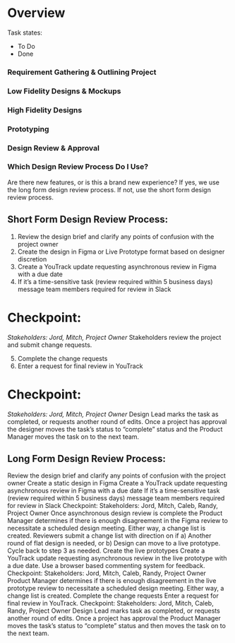 # Overview

Task states:
- To Do
- Done

### Requirement Gathering & Outlining Project

### Low Fidelity Designs & Mockups

### High Fidelity Designs

### Prototyping

### Design Review & Approval



### Which Design Review Process Do I Use? ###
Are there new features, or is this a brand new experience? If yes, we use the long form design review process. If not, use the short form design review process.

## Short Form Design Review Process: ##
1. Review the design brief and clarify any points of confusion with the project owner
2. Create the design in Figma or Live Prototype format based on designer discretion
3. Create a YouTrack update requesting asynchronous review in Figma with a due date
4. If it’s a time-sensitive task (review required within 5 business days) message team members required for review in Slack

# Checkpoint: #
_Stakeholders: Jord, Mitch, Project Owner_
Stakeholders review the project and submit change requests.

5. Complete the change requests
6. Enter a request for final review in YouTrack

# Checkpoint: #
_Stakeholders: Jord, Mitch, Project Owner_
Design Lead marks the task as completed, or requests another round of edits. Once a project has approval the designer moves the task’s status to “complete” status and the Product Manager moves the task on to the next team.


## Long Form Design Review Process: ##
Review the design brief and clarify any points of confusion with the project owner
Create a static design in Figma
Create a YouTrack update requesting asynchronous review in Figma with a due date
If it’s a time-sensitive task (review required within 5 business days) message team members required for review in Slack
Checkpoint:
Stakeholders: Jord, Mitch, Caleb, Randy, Project Owner
Once asynchronous design review is complete the Product Manager determines if there is enough disagreement in the Figma review to necessitate a scheduled design meeting. Either way, a change list is created.
Reviewers submit a change list with direction on if a) Another round of flat design is needed, or b) Design can move to a live prototype. Cycle back to step 3 as needed.
Create the live prototypes
Create a YouTrack update requesting asynchronous review in the live prototype with a due date. Use a browser based commenting system for feedback.
Checkpoint:
Stakeholders: Jord, Mitch, Caleb, Randy, Project Owner
Product Manager determines if there is enough disagreement in the live prototype review to necessitate a scheduled design meeting. Either way, a change list is created.
Complete the change requests
Enter a request for final review in YouTrack.
Checkpoint:
Stakeholders: Jord, Mitch, Caleb, Randy, Project Owner
Design Lead marks task as completed, or requests another round of edits. Once a project has approval the Product Manager moves the task’s status to “complete” status and then moves the task on to the next team.
